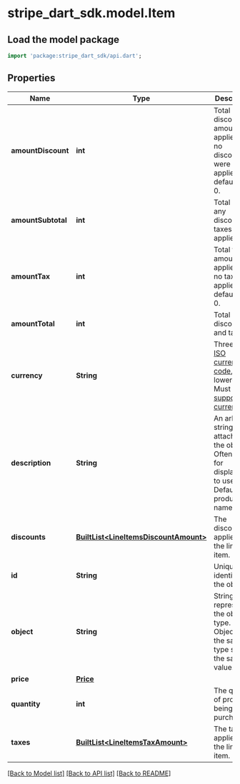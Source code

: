 # stripe_dart_sdk.model.Item

## Load the model package
```dart
import 'package:stripe_dart_sdk/api.dart';
```

## Properties
Name | Type | Description | Notes
------------ | ------------- | ------------- | -------------
**amountDiscount** | **int** | Total discount amount applied. If no discounts were applied, defaults to 0. | 
**amountSubtotal** | **int** | Total before any discounts or taxes are applied. | 
**amountTax** | **int** | Total tax amount applied. If no tax was applied, defaults to 0. | 
**amountTotal** | **int** | Total after discounts and taxes. | 
**currency** | **String** | Three-letter [ISO currency code](https://www.iso.org/iso-4217-currency-codes.html), in lowercase. Must be a [supported currency](https://stripe.com/docs/currencies). | 
**description** | **String** | An arbitrary string attached to the object. Often useful for displaying to users. Defaults to product name. | [optional] 
**discounts** | [**BuiltList&lt;LineItemsDiscountAmount&gt;**](LineItemsDiscountAmount.md) | The discounts applied to the line item. | [optional] 
**id** | **String** | Unique identifier for the object. | 
**object** | **String** | String representing the object's type. Objects of the same type share the same value. | 
**price** | [**Price**](Price.md) |  | [optional] 
**quantity** | **int** | The quantity of products being purchased. | [optional] 
**taxes** | [**BuiltList&lt;LineItemsTaxAmount&gt;**](LineItemsTaxAmount.md) | The taxes applied to the line item. | [optional] 

[[Back to Model list]](../README.md#documentation-for-models) [[Back to API list]](../README.md#documentation-for-api-endpoints) [[Back to README]](../README.md)


